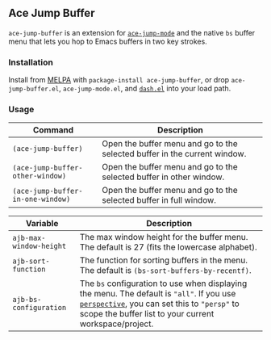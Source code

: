 ## Ace Jump Buffer

`ace-jump-buffer` is an extension for [`ace-jump-mode`](https://github.com/winterTTr/ace-jump-mode) and the native `bs` buffer menu that lets you hop to Emacs buffers in two key strokes.

### Installation

Install from [MELPA](melpa.milkbox.net) with `package-install ace-jump-buffer`, or drop `ace-jump-buffer.el`, `ace-jump-mode.el`, and [`dash.el`](https://github.com/magnars/dash.el) into your load path. 

### Usage

Command                           | Description
----------------------------------|------------
`(ace-jump-buffer)`               | Open the buffer menu and go to the selected buffer in the current window.
`(ace-jump-buffer-other-window)`  | Open the buffer menu and go to the selected buffer in other window.      
`(ace-jump-buffer-in-one-window)` | Open the buffer menu and go to the selected buffer in full window.       

Variable                | Description
------------------------|------------
`ajb-max-window-height` | The max window height for the buffer menu. The default is 27 (fits the lowercase alphabet).
`ajb-sort-function`     | The function for sorting buffers in the menu. The default is `(bs-sort-buffers-by-recentf)`.
`ajb-bs-configuration`  | The `bs` configuration to use when displaying the menu. The default is `"all"`. If you use [`perspective`](https://github.com/nex3/perspective-el), you can set this to `"persp"` to scope the buffer list to your current workspace/project.

